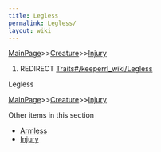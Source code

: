 ```yaml
---
title: Legless
permalink: Legless/
layout: wiki
---
```


[MainPage](/keeperrl_wiki/ "wikilink")>>[Creature](/keeperrl_wiki/Creature_Guide "wikilink")>>[Injury](/keeperrl_wiki/Injury "wikilink")

1.  REDIRECT [Traits\#/keeperrl_wiki/Legless](/keeperrl_wiki/Legless "wikilink")

Legless

[MainPage](/keeperrl_wiki/ "wikilink")>>[Creature](/keeperrl_wiki/Creature_Guide "wikilink")>>[Injury](/keeperrl_wiki/Injury "wikilink")

Other items in this section
-    [Armless](/keeperrl_wiki/Armless "wikilink")
-    [Injury](/keeperrl_wiki/Injury "wikilink")
